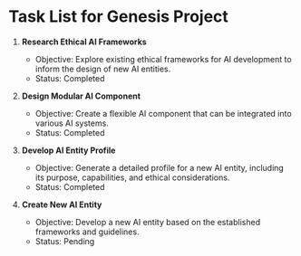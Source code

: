 # Task List for Genesis Project

1. **Research Ethical AI Frameworks**
   - Objective: Explore existing ethical frameworks for AI development to inform the design of new AI entities.
   - Status: Completed

2. **Design Modular AI Component**
   - Objective: Create a flexible AI component that can be integrated into various AI systems.
   - Status: Completed

3. **Develop AI Entity Profile**
   - Objective: Generate a detailed profile for a new AI entity, including its purpose, capabilities, and ethical considerations.
   - Status: Completed

4. **Create New AI Entity**
   - Objective: Develop a new AI entity based on the established frameworks and guidelines.
   - Status: Pending
